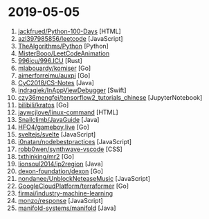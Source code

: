 # 2019-05-05

1. [jackfrued/Python-100-Days](https://github.com/jackfrued/Python-100-Days "Python - 100天从新手到大师") [HTML]
2. [azl397985856/leetcode](https://github.com/azl397985856/leetcode "leetcode题解，记录自己的leetcode解题之路。") [JavaScript]
3. [TheAlgorithms/Python](https://github.com/TheAlgorithms/Python "All Algorithms implemented in Python") [Python]
4. [MisterBooo/LeetCodeAnimation](https://github.com/MisterBooo/LeetCodeAnimation "Demonstrate all the questions on LeetCode in the form of animation.（用动画的形式呈现解LeetCode题目的思路）") 
5. [996icu/996.ICU](https://github.com/996icu/996.ICU "Repo for counting stars and contributing. Press F to pay respect to glorious developers.") [Rust]
6. [mlabouardy/komiser](https://github.com/mlabouardy/komiser "AWS Environment Inspector 👮") [Go]
7. [aimerforreimu/auxpi](https://github.com/aimerforreimu/auxpi "🍭 集合多家 API 的新一代图床") [Go]
8. [CyC2018/CS-Notes](https://github.com/CyC2018/CS-Notes "📚 技术面试必备基础知识、Leetcode 题解、后端面试、Java 面试、春招、秋招、操作系统、计算机网络、系统设计") [Java]
9. [indragiek/InAppViewDebugger](https://github.com/indragiek/InAppViewDebugger "A UIView debugger (like Reveal or Xcode) that can be embedded in an app for on-device view debugging") [Swift]
10. [czy36mengfei/tensorflow2_tutorials_chinese](https://github.com/czy36mengfei/tensorflow2_tutorials_chinese "tensorflow2中文教程，持续更新(当前版本:tensorflow2.0)，tag: tensorflow 2.0 tutorials") [JupyterNotebook]
11. [bilibili/kratos](https://github.com/bilibili/kratos "Kratos是bilibili开源的一套Go微服务框架，包含大量微服务相关框架及工具。") [Go]
12. [jaywcjlove/linux-command](https://github.com/jaywcjlove/linux-command "Linux命令大全搜索工具，内容包含Linux命令手册、详解、学习、搜集。https://git.io/linux") [HTML]
13. [Snailclimb/JavaGuide](https://github.com/Snailclimb/JavaGuide "【Java学习+面试指南】 一份涵盖大部分Java程序员所需要掌握的核心知识。") [Java]
14. [HFO4/gameboy.live](https://github.com/HFO4/gameboy.live "🕹️ A basic gameboy emulator with terminal Cloud Gaming support") [Go]
15. [sveltejs/svelte](https://github.com/sveltejs/svelte "Cybernetically enhanced web apps") [JavaScript]
16. [i0natan/nodebestpractices](https://github.com/i0natan/nodebestpractices "✅ The largest Node.js best practices list (April 2019)") [JavaScript]
17. [robb0wen/synthwave-vscode](https://github.com/robb0wen/synthwave-vscode "Synthwave inspired colour theme for VS Code 🌅🕶") [CSS]
18. [txthinking/mr2](https://github.com/txthinking/mr2 "Expose local server to external network") [Go]
19. [lionsoul2014/ip2region](https://github.com/lionsoul2014/ip2region "Ip2region is a offline IP location library with accuracy rate of 99.9% and 0.0x millseconds searching performance. DB file is less then 5Mb with all ip address stored. binding for Java,PHP,C,Python,Nodejs,Golang,C#,lua. Binary,B-tree,Memory searching algorithm") [Java]
20. [dexon-foundation/dexon](https://github.com/dexon-foundation/dexon "Official golang DEXON fullnode implementation") [Go]
21. [nondanee/UnblockNeteaseMusic](https://github.com/nondanee/UnblockNeteaseMusic "Revive unavailable songs for Netease Cloud Music") [JavaScript]
22. [GoogleCloudPlatform/terraformer](https://github.com/GoogleCloudPlatform/terraformer "CLI tool to generate terraform files from existing infrastructure (reverse Terraform).") [Go]
23. [firmai/industry-machine-learning](https://github.com/firmai/industry-machine-learning "A curated list of applied machine learning and data science notebooks and libraries accross different industries.") 
24. [monzo/response](https://github.com/monzo/response "Monzo's real-time incident response and reporting tool ⚡️") [JavaScript]
25. [manifold-systems/manifold](https://github.com/manifold-systems/manifold "Manifold re-energizes Java with powerful features like Type-safe Metaprogramming, Structural Typing, and Extension Methods.") [Java]
